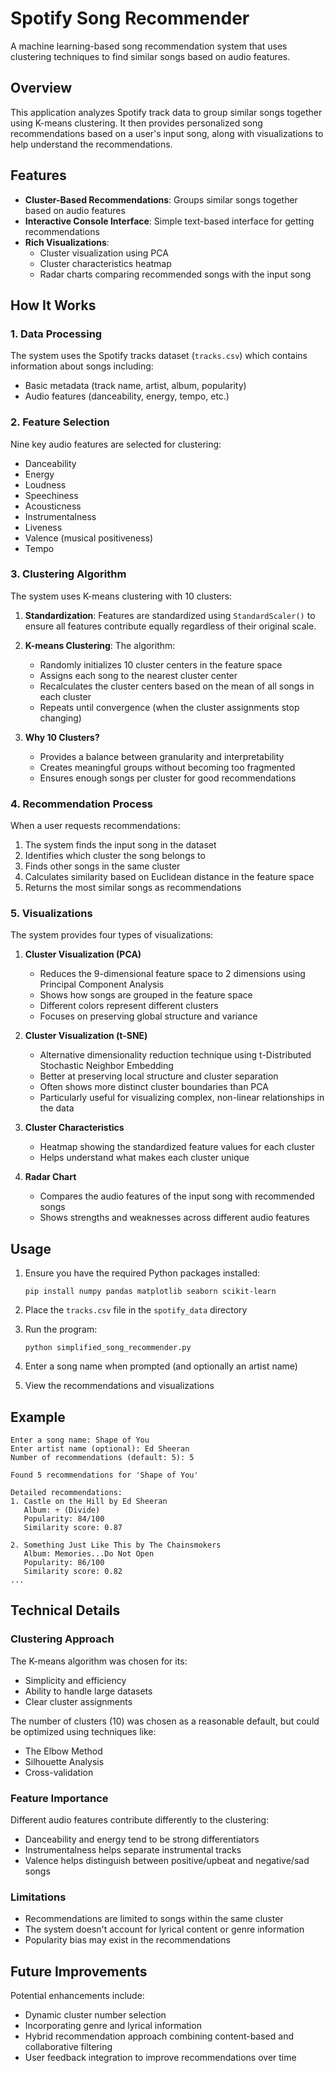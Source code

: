 # Spotify Song Recommender

A machine learning-based song recommendation system that uses clustering techniques to find similar songs based on audio features.

## Overview

This application analyzes Spotify track data to group similar songs together using K-means clustering. It then provides personalized song recommendations based on a user's input song, along with visualizations to help understand the recommendations.

## Features

- **Cluster-Based Recommendations**: Groups similar songs together based on audio features
- **Interactive Console Interface**: Simple text-based interface for getting recommendations
- **Rich Visualizations**:
  - Cluster visualization using PCA
  - Cluster characteristics heatmap
  - Radar charts comparing recommended songs with the input song

## How It Works

### 1. Data Processing

The system uses the Spotify tracks dataset (`tracks.csv`) which contains information about songs including:
- Basic metadata (track name, artist, album, popularity)
- Audio features (danceability, energy, tempo, etc.)

### 2. Feature Selection

Nine key audio features are selected for clustering:
- Danceability
- Energy
- Loudness
- Speechiness
- Acousticness
- Instrumentalness
- Liveness
- Valence (musical positiveness)
- Tempo

### 3. Clustering Algorithm

The system uses K-means clustering with 10 clusters:

1. **Standardization**: Features are standardized using `StandardScaler()` to ensure all features contribute equally regardless of their original scale.

2. **K-means Clustering**: The algorithm:
   - Randomly initializes 10 cluster centers in the feature space
   - Assigns each song to the nearest cluster center
   - Recalculates the cluster centers based on the mean of all songs in each cluster
   - Repeats until convergence (when the cluster assignments stop changing)

3. **Why 10 Clusters?**
   - Provides a balance between granularity and interpretability
   - Creates meaningful groups without becoming too fragmented
   - Ensures enough songs per cluster for good recommendations

### 4. Recommendation Process

When a user requests recommendations:

1. The system finds the input song in the dataset
2. Identifies which cluster the song belongs to
3. Finds other songs in the same cluster
4. Calculates similarity based on Euclidean distance in the feature space
5. Returns the most similar songs as recommendations

### 5. Visualizations

The system provides four types of visualizations:

1. **Cluster Visualization (PCA)**
   - Reduces the 9-dimensional feature space to 2 dimensions using Principal Component Analysis
   - Shows how songs are grouped in the feature space
   - Different colors represent different clusters
   - Focuses on preserving global structure and variance

2. **Cluster Visualization (t-SNE)**
   - Alternative dimensionality reduction technique using t-Distributed Stochastic Neighbor Embedding
   - Better at preserving local structure and cluster separation
   - Often shows more distinct cluster boundaries than PCA
   - Particularly useful for visualizing complex, non-linear relationships in the data

3. **Cluster Characteristics**
   - Heatmap showing the standardized feature values for each cluster
   - Helps understand what makes each cluster unique

4. **Radar Chart**
   - Compares the audio features of the input song with recommended songs
   - Shows strengths and weaknesses across different audio features

## Usage

1. Ensure you have the required Python packages installed:
   ```
   pip install numpy pandas matplotlib seaborn scikit-learn
   ```

2. Place the `tracks.csv` file in the `spotify_data` directory

3. Run the program:
   ```
   python simplified_song_recommender.py
   ```

4. Enter a song name when prompted (and optionally an artist name)

5. View the recommendations and visualizations

## Example

```
Enter a song name: Shape of You
Enter artist name (optional): Ed Sheeran
Number of recommendations (default: 5): 5

Found 5 recommendations for 'Shape of You'

Detailed recommendations:
1. Castle on the Hill by Ed Sheeran
   Album: ÷ (Divide)
   Popularity: 84/100
   Similarity score: 0.87

2. Something Just Like This by The Chainsmokers
   Album: Memories...Do Not Open
   Popularity: 86/100
   Similarity score: 0.82
...
```

## Technical Details

### Clustering Approach

The K-means algorithm was chosen for its:
- Simplicity and efficiency
- Ability to handle large datasets
- Clear cluster assignments

The number of clusters (10) was chosen as a reasonable default, but could be optimized using techniques like:
- The Elbow Method
- Silhouette Analysis
- Cross-validation

### Feature Importance

Different audio features contribute differently to the clustering:
- Danceability and energy tend to be strong differentiators
- Instrumentalness helps separate instrumental tracks
- Valence helps distinguish between positive/upbeat and negative/sad songs

### Limitations

- Recommendations are limited to songs within the same cluster
- The system doesn't account for lyrical content or genre information
- Popularity bias may exist in the recommendations

## Future Improvements

Potential enhancements include:
- Dynamic cluster number selection
- Incorporating genre and lyrical information
- Hybrid recommendation approach combining content-based and collaborative filtering
- User feedback integration to improve recommendations over time
